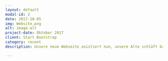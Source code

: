 ```yaml
---
layout: default
modal-id: 2
date: 2017-10-05
img: Website.png
alt: image-alt
project-date: Oktober 2017
client: Start Bootstrap
category: recent
description: Unsere neue Webseite existiert nun, unsere Alte schläft bald ein. sweet dreames sweet prince.

---
```

